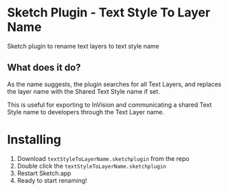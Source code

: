 # Sketch Plugin - Text Style To Layer Name
Sketch plugin to rename text layers to text style name

## What does it do?

As the name suggests, the plugin searches for all Text Layers, and replaces the layer name with the Shared Text Style name if set.

This is useful for exporting to InVision and communicating a shared Text Style name to developers through the Text Layer name.

# Installing

1. Download `textStyleToLayerName.sketchplugin` from the repo
2. Double click the `textStyleToLayerName.sketchplugin`
3. Restart Sketch.app
4. Ready to start renaming!
